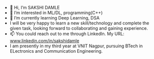 - 👋 Hi, I’m SAKSHI DAMLE
- 👀 I’m interested in ML/DL, programming(C++)
- 🌱 I’m currently learning Deep Learning, DSA
- I will be very happy to learn a new skill/technology and complete the given task, looking forward to collaborating and gaining experience.
- 📫 You could reach out to me through LinkedIn. My URL: www.linkedin.com/in/sakshidamle
- I am presently in my third year at VNIT Nagpur, pursuing BTech in ELectronics and Communication Engineering.
<!---
sakshid2706/sakshid2706 is a ✨ special ✨ repository because its `README.md` (this file) appears on your GitHub profile.
You can click the Preview link to take a look at your changes.
--->
